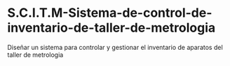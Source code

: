 # S.C.I.T.M-Sistema-de-control-de-inventario-de-taller-de-metrologia
Diseñar un sistema para controlar y gestionar el inventario de aparatos del taller de metrologia
